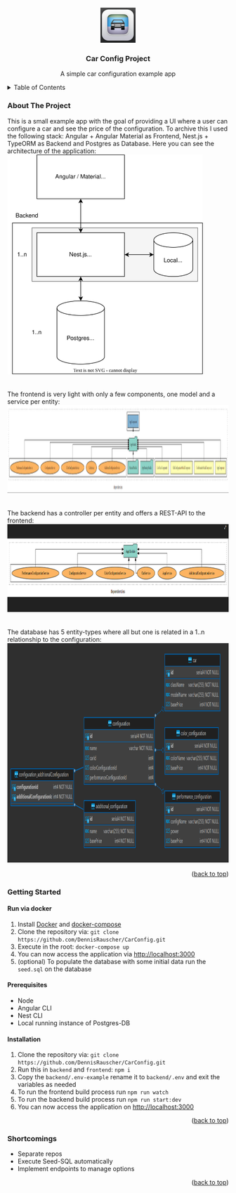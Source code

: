 <!-- PROJECT LOGO -->
<br />
<div align="center">
  <img src="documentation/icon.PNG" alt="Logo" width="80" height="80">

  <h3 align="center">Car Config Project</h3>

  <p align="center">
    A simple car configuration example app
  </p>
</div>

<!-- TABLE OF CONTENTS -->
<details>
  <summary>Table of Contents</summary>
  <ol>
    <li>
      <a href="#about-the-project">About The Project</a>
    </li>
    <li>
      <a href="#getting-started">Getting Started</a>
      <ul>
        <li><a href="#run-via-docker">Run via docker</a></li>
        <li><a href="#prerequisites">Prerequisites</a></li>
        <li><a href="#installation">Installation</a></li>
      </ul>
    </li>
    <li><a href="#shortcomings">Shortcomings</a></li>
  </ol>
</details>

### About The Project
This is a small example app with the goal of providing a UI where a user can configure a car and see the price of the configuration. To archive this I used the following stack: Angular + Angular Material as Frontend, Nest.js + TypeORM as Backend and Postgres as Database. Here you can see the architecture of the application:<br/>
<img src="documentation/architecture.svg" alt="Logo" height="500"><br/><br/><br/>
The frontend is very light with only a few components, one model and a service per entity:
<img src="documentation/frontend_architecture.png" alt="Logo" height="200"><br/><br/><br/>
The backend has a controller per entity and offers a REST-API to the frontend:
<img src="documentation/backend_architecture.png" alt="Logo" height="200"><br/><br/><br/>
The database has 5 entity-types where all but one is related in a 1..n relationship to the configuration:
<img src="documentation/er.PNG" alt="Logo" height="500"><br/>
<p align="right">(<a href="#readme-top">back to top</a>)</p>

### Getting Started

#### Run via docker
1. Install <a href="https://www.docker.com/">Docker</a> and <a href="https://docs.docker.com/compose/install/">docker-compose</a>
2. Clone the repository via: ```git clone https://github.com/DennisRauscher/CarConfig.git```
3. Execute in the root: ```docker-compose up```
4. You can now access the application via <a href="http://localhost:3000">http://localhost:3000</a>
4. (optional) To populate the database with some initial data run the ```seed.sql``` on the database


#### Prerequisites
- Node
- Angular CLI
- Nest CLI
- Local running instance of Postgres-DB

#### Installation
1. Clone the repository via: ```git clone https://github.com/DennisRauscher/CarConfig.git```
2. Run this in ```backend``` and ```frontend```: ```npm i```
2. Copy the ```backend/.env-example``` rename it to ```backend/.env``` and exit the variables as needed
3. To run the frontend build process run  ```npm run watch```
3. To run the backend build process run  ```npm run start:dev```
3. You can now access the application on <a href="http://localhost:3000">http://localhost:3000</a>



<p align="right">(<a href="#readme-top">back to top</a>)</p>

### Shortcomings
- Separate repos
- Execute Seed-SQL automatically
- Implement endpoints to manage options

<p align="right">(<a href="#readme-top">back to top</a>)</p>
